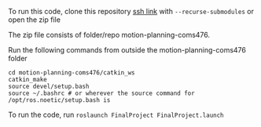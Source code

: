 
To run this code, clone this repository [ssh link](git@github.com:ranai-srivastav/motion-planning-coms476.git)  with `--recurse-submodules` or open the zip file

The zip file consists of folder/repo motion-planning-coms476. 

Run the following commands from outside the motion-planning-coms476 folder

```shell
cd motion-planning-coms476/catkin_ws
catkin_make
source devel/setup.bash
source ~/.bashrc # or wherever the source command for /opt/ros.noetic/setup.bash is

```

To run the code, run `roslaunch FinalProject FinalProject.launch`


